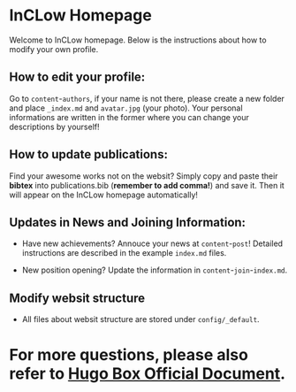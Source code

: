 # InCLow Homepage

Welcome to InCLow homepage. Below is the instructions about how to modify your own profile.

## How to edit your profile:

Go to `content`-`authors`, if your name is not there, please create a new folder and place `_index.md` and `avatar.jpg` (your photo). Your personal informations are written in the former where you can change your descriptions by yourself!

## How to update publications:

Find your awesome works not on the websit? Simply copy and paste their **bibtex** into publications.bib (**remember to add comma!**) and save it. Then it will appear on the InCLow homepage automatically!

## Updates in News and Joining Information:

- Have new achievements? Annouce your news at `content`-`post`! Detailed instructions are described in the example `index.md` files.

- New position opening? Update the information in `content`-`join`-`index.md`.

## Modify websit structure

- All files about websit structure are stored under `config/_default`.


# For more questions, please also refer to [Hugo Box Official Document](https://docs.hugoblox.com/).
